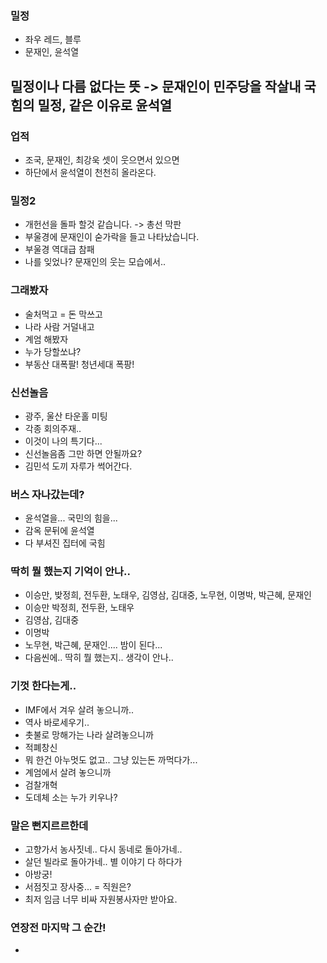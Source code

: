 ### 밀정
- 좌우 레드, 블루
- 문재인, 윤석열
## 밀정이나 다름 없다는 뜻 -> 문재인이 민주당을 작살내 국힘의 밀정, 같은 이유로 윤석열

### 업적
- 조국, 문재인, 최강욱 셋이 웃으면서 있으면
- 하단에서 윤석열이 천천히 올라온다.

### 밀정2
- 개헌선을 돌파 할것 같습니다. -> 총선 막판
- 부울경에 문재인이 숟가락을 들고 나타났습니다. 
- 부울경 역대급 참패
- 나를 잊었나? 문재인의 웃는 모습에서..

### 그래봤자
- 술처먹고
= 돈 막쓰고
- 나라 사람 거덜내고
- 계엄 해봤자
- 누가 당할쏘냐? 
- 부동산 대폭팔! 청년세대 폭팡!

### 신선놀음
- 광주, 울산 타운홀 미팅
- 각종 회의주재..
- 이것이 나의 특기다... 
- 신선놀음좀 그만 하면 안될까요?
- 김민석 도끼 자루가 썩어간다.

### 버스 자나갔는데?
- 윤석열을... 국민의 힘을... 
- 감옥 문뒤에 윤석열
- 다 부셔진 집터에 국힘

### 딱히 뭘 했는지 기억이 안나..
- 이승만, 밪정희, 전두환, 노태우, 김영삼, 김대중, 노무현, 이명박, 박근혜, 문재인
- 이승만 박정희, 전두환, 노태우
- 김영삼, 김대중
- 이명박
- 노무현, 박근혜, 문재인.... 밤이 된다...
- 다음씬에.. 딱히 뭘 했는지.. 생각이 안나..

### 기껏 한다는게..
- IMF에서 겨우 살려 놓으니까..
- 역사 바로세우기..
- 촛불로 망해가는 나라 살려놓으니까
- 적폐창신
- 뭐 한건 아누멋도 없고.. 그냥 있는돈 까먹다가...
- 계엄에서 살려 놓으니까
- 검찰개혁
- 도데체 소는 누가 키우나?

### 말은 뻔지르르한데
- 고향가서 농사짓네.. 다시 동네로 돌아가네.. 
- 살던 빌라로 돌아가네.. 별 이야기 다 하다가
- 아방궁!
- 서점짓고 장사중... 
= 직원은?
- 최저 임금 너무 비싸 자원봉사자만 받아요.




































### 연장전 마지막 그 순간!
- 















